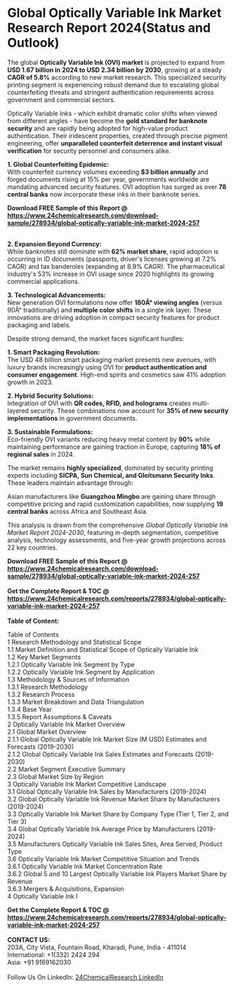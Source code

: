 <h1>Global Optically Variable Ink Market Research Report 2024(Status and Outlook)</h1><p>The global <strong>Optically Variable Ink (OVI) market</strong> is projected to expand from <strong>USD 1.67 billion in 2024 to USD 2.34 billion by 2030</strong>, growing at a steady <strong>CAGR of 5.8%</strong> according to new market research. This specialized security printing segment is experiencing robust demand due to escalating global counterfeiting threats and stringent authentication requirements across government and commercial sectors.</p><p>Optically Variable Inks - which exhibit dramatic color shifts when viewed from different angles - have become the <strong>gold standard for banknote security</strong> and are rapidly being adopted for high-value product authentication. Their iridescent properties, created through precise pigment engineering, offer <strong>unparalleled counterfeit deterrence and instant visual verification</strong> for security personnel and consumers alike.</p><p><strong>1. Global Counterfeiting Epidemic:</strong><br>
With counterfeit currency volumes exceeding <strong>$3 billion annually</strong> and forged documents rising at 15% per year, governments worldwide are mandating advanced security features. OVI adoption has surged as over <strong>78 central banks</strong> now incorporate these inks in their banknote series.</p><div><b>Download FREE Sample of this Report @ 
            <a href="https://www.24chemicalresearch.com/download-sample/278934/global-optically-variable-ink-market-2024-257">
            https://www.24chemicalresearch.com/download-sample/278934/global-optically-variable-ink-market-2024-257</a></b></div><br><p><strong>2. Expansion Beyond Currency:</strong><br>
While banknotes still dominate with <strong>62% market share</strong>, rapid adoption is occurring in ID documents (passports, driver's licenses growing at 7.2% CAGR) and tax banderoles (expanding at 8.9% CAGR). The pharmaceutical industry's 53% increase in OVI usage since 2020 highlights its growing commercial applications.</p><p><strong>3. Technological Advancements:</strong><br>
New generation OVI formulations now offer <strong>180Â° viewing angles</strong> (versus 90Â° traditionally) and <strong>multiple color shifts</strong> in a single ink layer. These innovations are driving adoption in compact security features for product packaging and labels.</p><p>Despite strong demand, the market faces significant hurdles:</p><p><strong>1. Smart Packaging Revolution:</strong><br>
The USD 48 billion smart packaging market presents new avenues, with luxury brands increasingly using OVI for <strong>product authentication and consumer engagement</strong>. High-end spirits and cosmetics saw 41% adoption growth in 2023.</p><p><strong>2. Hybrid Security Solutions:</strong><br>
Integration of OVI with <strong>QR codes, RFID, and holograms</strong> creates multi-layered security. These combinations now account for <strong>35% of new security implementations</strong> in government documents.</p><p><strong>3. Sustainable Formulations:</strong><br>
Eco-friendly OVI variants reducing heavy metal content by <strong>90%</strong> while maintaining performance are gaining traction in Europe, capturing <strong>18% of regional sales</strong> in 2024.</p><p>The market remains <strong>highly specialized</strong>, dominated by security printing experts including <strong>SICPA, Sun Chemical, and Gleitsmann Security Inks</strong>. These leaders maintain advantage through:</p><p>Asian manufacturers like <strong>Guangzhou Mingbo</strong> are gaining share through competitive pricing and rapid customization capabilities, now supplying <strong>19 central banks</strong> across Africa and Southeast Asia.</p><p>This analysis is drawn from the comprehensive <em>Global Optically Variable Ink Market Report 2024-2030</em>, featuring in-depth segmentation, competitive analysis, technology assessments, and five-year growth projections across 22 key countries.</p><div><b>Download FREE Sample of this Report @ 
            <a href="https://www.24chemicalresearch.com/download-sample/278934/global-optically-variable-ink-market-2024-257">
            https://www.24chemicalresearch.com/download-sample/278934/global-optically-variable-ink-market-2024-257</a></b></div><br><div><b>Get the Complete Report & TOC @ 
            <a href="https://www.24chemicalresearch.com/reports/278934/global-optically-variable-ink-market-2024-257">
            https://www.24chemicalresearch.com/reports/278934/global-optically-variable-ink-market-2024-257</a></b></div><br>
            <b>Table of Content:</b><p>Table of Contents<br />
 1 Research Methodology and Statistical Scope<br />
 1.1 Market Definition and Statistical Scope of Optically Variable Ink<br />
 1.2 Key Market Segments<br />
 1.2.1 Optically Variable Ink Segment by Type<br />
 1.2.2 Optically Variable Ink Segment by Application<br />
 1.3 Methodology & Sources of Information<br />
 1.3.1 Research Methodology<br />
 1.3.2 Research Process<br />
 1.3.3 Market Breakdown and Data Triangulation<br />
 1.3.4 Base Year<br />
 1.3.5 Report Assumptions & Caveats<br />
 2 Optically Variable Ink Market Overview<br />
 2.1 Global Market Overview<br />
 2.1.1 Global Optically Variable Ink Market Size (M USD) Estimates and Forecasts (2019-2030)<br />
 2.1.2 Global Optically Variable Ink Sales Estimates and Forecasts (2019-2030)<br />
 2.2 Market Segment Executive Summary<br />
 2.3 Global Market Size by Region<br />
 3 Optically Variable Ink Market Competitive Landscape<br />
 3.1 Global Optically Variable Ink Sales by Manufacturers (2019-2024)<br />
 3.2 Global Optically Variable Ink Revenue Market Share by Manufacturers (2019-2024)<br />
 3.3 Optically Variable Ink Market Share by Company Type (Tier 1, Tier 2, and Tier 3)<br />
 3.4 Global Optically Variable Ink Average Price by Manufacturers (2019-2024)<br />
 3.5 Manufacturers Optically Variable Ink Sales Sites, Area Served, Product Type<br />
 3.6 Optically Variable Ink Market Competitive Situation and Trends<br />
 3.6.1 Optically Variable Ink Market Concentration Rate<br />
 3.6.2 Global 5 and 10 Largest Optically Variable Ink Players Market Share by Revenue<br />
 3.6.3 Mergers & Acquisitions, Expansion<br />
 4 Optically Variable Ink I</p><div><b>Get the Complete Report & TOC @ 
            <a href="https://www.24chemicalresearch.com/reports/278934/global-optically-variable-ink-market-2024-257">
            https://www.24chemicalresearch.com/reports/278934/global-optically-variable-ink-market-2024-257</a></b></div><br><b>CONTACT US:</b><br>
            203A, City Vista, Fountain Road, Kharadi, Pune, India - 411014<br>
            International: +1(332) 2424 294<br>
            Asia: +91 9169162030 <br><br>
            Follow Us On LinkedIn: <a href="https://www.linkedin.com/company/24chemicalresearch/">24ChemicalResearch LinkedIn</a>
